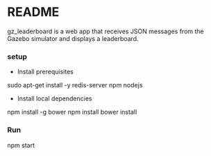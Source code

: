 # README #

gz_leaderboard is a web app that receives JSON messages from the Gazebo simulator and displays a leaderboard.

### setup  ###

* Install prerequisites

sudo apt-get install -y redis-server npm nodejs


* Install local dependencies

npm install -g bower
npm install
bower install

### Run ###

npm start
